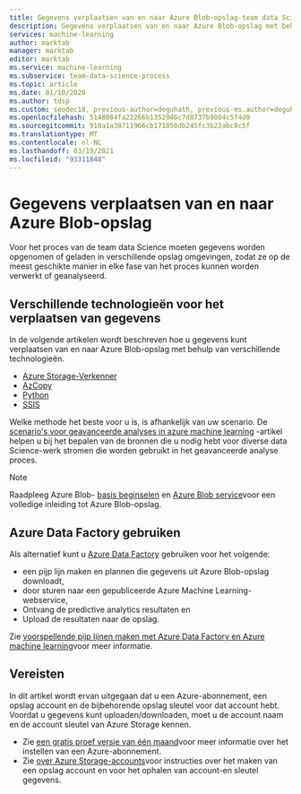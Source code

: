```yaml
---
title: Gegevens verplaatsen van en naar Azure Blob-opslag-team data Science process
description: Gegevens verplaatsen van en naar Azure Blob-opslag met behulp van Azure Storage Explorer, AzCopy, python en SSIS.
services: machine-learning
author: marktab
manager: marktab
editor: marktab
ms.service: machine-learning
ms.subservice: team-data-science-process
ms.topic: article
ms.date: 01/10/2020
ms.author: tdsp
ms.custom: seodec18, previous-author=deguhath, previous-ms.author=deguhath
ms.openlocfilehash: 5148084fa22266b1352046c7d8737b9804c5f4d0
ms.sourcegitcommit: 910a1a38711966cb171050db245fc3b22abc8c5f
ms.translationtype: MT
ms.contentlocale: nl-NL
ms.lasthandoff: 03/19/2021
ms.locfileid: "93311848"
---
```

# <a name="move-data-to-and-from-azure-blob-storage"></a>Gegevens verplaatsen van en naar Azure Blob-opslag

Voor het proces van de team data Science moeten gegevens worden opgenomen of geladen in verschillende opslag omgevingen, zodat ze op de meest geschikte manier in elke fase van het proces kunnen worden verwerkt of geanalyseerd.

## <a name="different-technologies-for-moving-data"></a>Verschillende technologieën voor het verplaatsen van gegevens

In de volgende artikelen wordt beschreven hoe u gegevens kunt verplaatsen van en naar Azure Blob-opslag met behulp van verschillende technologieën.

* [Azure Storage-Verkenner](move-data-to-azure-blob-using-azure-storage-explorer.md)
* [AzCopy](../../storage/common/storage-use-azcopy-v10.md)
* [Python](../../storage/blobs/storage-quickstart-blobs-python.md)
* [SSIS](move-data-to-azure-blob-using-ssis.md)

Welke methode het beste voor u is, is afhankelijk van uw scenario. De [scenario's voor geavanceerde analyses in azure machine learning](plan-sample-scenarios.md) -artikel helpen u bij het bepalen van de bronnen die u nodig hebt voor diverse data Science-werk stromen die worden gebruikt in het geavanceerde analyse proces.

> [!NOTE]
> Raadpleeg Azure Blob- [basis beginselen](../../storage/blobs/storage-quickstart-blobs-dotnet.md) en [Azure Blob service](/rest/api/storageservices/Blob-Service-Concepts)voor een volledige inleiding tot Azure Blob-opslag.
> 
> 

## <a name="using-azure-data-factory"></a>Azure Data Factory gebruiken

Als alternatief kunt u [Azure Data Factory](https://azure.microsoft.com/services/data-factory/) gebruiken voor het volgende: 

* een pijp lijn maken en plannen die gegevens uit Azure Blob-opslag downloadt, 
* door sturen naar een gepubliceerde Azure Machine Learning-webservice, 
* Ontvang de predictive analytics resultaten en 
* Upload de resultaten naar de opslag. 

Zie [voorspellende pijp lijnen maken met Azure Data Factory en Azure machine learning](../../data-factory/transform-data-using-machine-learning.md)voor meer informatie.

## <a name="prerequisites"></a>Vereisten
In dit artikel wordt ervan uitgegaan dat u een Azure-abonnement, een opslag account en de bijbehorende opslag sleutel voor dat account hebt. Voordat u gegevens kunt uploaden/downloaden, moet u de account naam en de account sleutel van Azure Storage kennen.

* Zie [een gratis proef versie van één maand](https://azure.microsoft.com/pricing/free-trial/)voor meer informatie over het instellen van een Azure-abonnement.
* Zie [over Azure Storage-accounts](../../storage/common/storage-account-create.md)voor instructies over het maken van een opslag account en voor het ophalen van account-en sleutel gegevens.